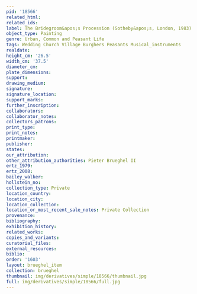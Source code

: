 ```yaml
---
pid: '18566'
related_html: 
related_ids: 
label: The Bridegroom&apos;s Procession (Sotheby&apos;s, London, 1983)
object_type: Painting
genre: Urban, Common and Peasant Life
tags: Wedding Church Village Burghers Peasants Musical_instruments
realdate: 
height_cm: '26.5'
width_cm: '37.5'
diameter_cm: 
plate_dimensions: 
support: 
drawing_medium: 
signature: 
signature_location: 
support_marks: 
further_inscription: 
collaborators: 
collaborator_notes: 
collectors_patrons: 
print_type: 
print_notes: 
printmaker: 
publisher: 
states: 
our_attribution: 
other_attribution_authorities: Pieter Brueghel II
ertz_1979: 
ertz_2008: 
bailey_walker: 
hollstein_no: 
collection_type: Private
location_country: 
location_city: 
location_collection: 
location_or_most_recent_sale_notes: Private Collection
provenance: 
bibliography: 
exhibition_history: 
related_works: 
copies_and_variants: 
curatorial_files: 
external_resources: 
biblio: 
order: '1603'
layout: brueghel_item
collection: brueghel
thumbnail: img/derivatives/simple/18566/thumbnail.jpg
full: img/derivatives/simple/18566/full.jpg
---
```

